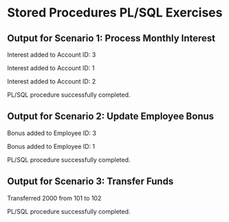 # Stored Procedures PL/SQL Exercises

## Output for Scenario 1: Process Monthly Interest

Interest added to Account ID: 3

Interest added to Account ID: 1

Interest added to Account ID: 2

PL/SQL procedure successfully completed.


## Output for Scenario 2: Update Employee Bonus

Bonus added to Employee ID: 3

Bonus added to Employee ID: 1

PL/SQL procedure successfully completed.

## Output for Scenario 3: Transfer Funds

Transferred 2000 from 101 to 102

PL/SQL procedure successfully completed.